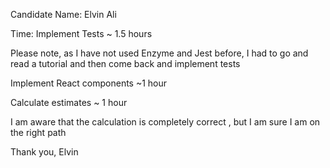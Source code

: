 Candidate Name: 
Elvin Ali


Time: 
Implement Tests ~ 1.5 hours 

Please note, as I have not used Enzyme and Jest before, I had to go and read a tutorial and then come back and implement tests

Implement React components ~1 hour
 
Calculate estimates ~ 1 hour 

I am aware that the calculation is completely correct , but I am sure I am on the right path

Thank you,
Elvin